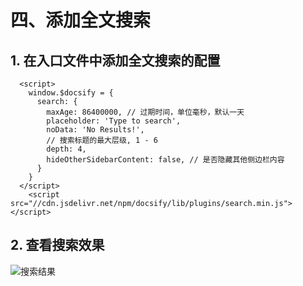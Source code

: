 # 四、添加全文搜索

## 1. 在入口文件中添加全文搜索的配置

  ```
    <script>
      window.$docsify = {
        search: {
          maxAge: 86400000, // 过期时间，单位毫秒，默认一天
          placeholder: 'Type to search',
          noData: 'No Results!',
          // 搜索标题的最大层级, 1 - 6
          depth: 4,
          hideOtherSidebarContent: false, // 是否隐藏其他侧边栏内容
        }
      }
    </script>
      <script src="//cdn.jsdelivr.net/npm/docsify/lib/plugins/search.min.js"></script>
  ```

## 2. 查看搜索效果
  ![搜索结果](https://gitee.com/ren-nino/docsify_study/raw/master/docsifyUsage/images/1656044719259.png)